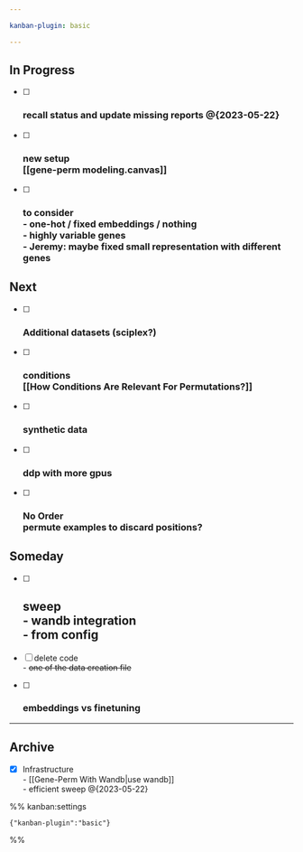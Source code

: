 ```yaml
---

kanban-plugin: basic

---
```


## In Progress

- [ ] ### recall status and update missing reports @{2023-05-22}
- [ ] ### new setup <br>[[gene-perm modeling.canvas]]
- [ ] ### to consider <br>- one-hot / fixed embeddings / nothing<br>- highly variable genes<br>- Jeremy: maybe fixed small representation with different genes


## Next

- [ ] ### Additional datasets (sciplex?)
- [ ] ### conditions<br>[[How Conditions Are Relevant For Permutations?]]
- [ ] ### synthetic data
- [ ] ### ddp with more gpus
- [ ] ### No Order<br>permute examples to discard positions?


## Someday

- [ ] ## sweep<br>- wandb integration<br>- from config
- [ ] delete code<br>- ~~one of the data creation file~~
- [ ] ### embeddings vs finetuning


***

## Archive

- [x] Infrastructure<br>- [[Gene-Perm With Wandb|use wandb]]<br>- efficient sweep @{2023-05-22}

%% kanban:settings
```
{"kanban-plugin":"basic"}
```
%%
